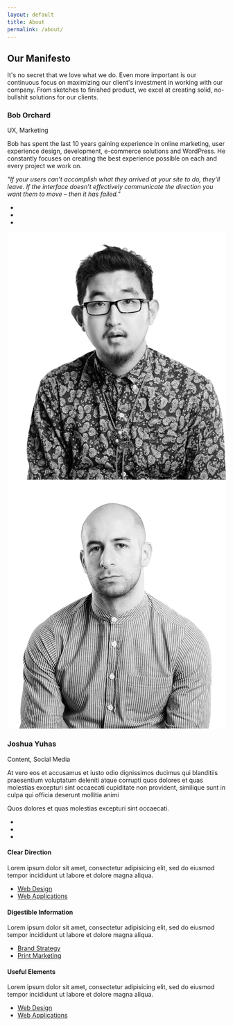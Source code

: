 ```yaml
---
layout: default
title: About
permalink: /about/
---
```


<section class="large-pad dark-bg text-hero-2">
  <div class="container">
    <div class="row">
      <div class="col-md-8 col-md-offset-2 col-sm-12">
        <h1 class="text-white text-center">Our Manifesto</h1>
        <p class="super-lead text-white">
          It's no secret that we love what we do. Even more important is our continuous focus on maximizing our client's investment in working with our company. From sketches to finished product, we excel at creating solid, no-bullshit solutions for our clients.
        </p>
      </div>
    </div><!--end of row-->
  </div><!--end of container-->
</section>
<section class="team-1-single">
  <div class="container">
    <div class="row">
      <div class="col-md-5 col-md-offset-1 col-sm-6">
        <h3>Bob Orchard</h3>
        <span class="alt-font sub">UX, Marketing</span>
        <p>
          Bob has spent the last 10 years gaining experience in online marketing, user experience design, development, e-commerce solutions and WordPress. He constantly focuses on creating the best experience possible on each and every project we work on.
        </p>
        <p>
          <em>"If your users can’t accomplish what they arrived at your site to do, they’ll leave. If the interface doesn’t effectively communicate the direction you want them to move – then it has failed."</em>
        </p>
        <ul class="social-links">
          <li><a href="http://twitter.com/boborchard" target="_blank"><i class="icon social_twitter"></i></a></li>
          <li><a href="http://facebook.com/boborchard" target="_blank"><i class="icon social_facebook"></i></a></li>
          <li><a href="http://linkedin.com/in/boborchard" target="_blank"><i class="icon social_linkedin"></i></a></li>
        </ul>
      </div>
      <div class="col-sm-6 text-center">
        <img alt="Team Member" src="/img/team2-bw.png">
      </div>
    </div><!--end of row-->
  </div><!--end of container-->
</section>
<section class="team-1-single dark-bg">
  <div class="container">
    <div class="row">
      <div class="col-sm-6 text-center">
        <img alt="Team Member" src="/img/team1-bw.png">
      </div>
      <div class="col-md-5 col-md-offset-1 col-sm-6">
        <h3 class="text-white">Joshua Yuhas</h3>
        <span class="alt-font sub">Content, Social Media</span>
        <p>
          At vero eos et accusamus et iusto odio dignissimos ducimus qui blanditiis praesentium voluptatum deleniti atque corrupti quos dolores et quas molestias excepturi sint occaecati cupiditate non provident, similique sunt in culpa qui officia deserunt mollitia animi
        </p>
        <p>
          Quos dolores et quas molestias excepturi sint occaecati.
        </p>
        <ul class="social-links">
          <li><a href="#"><i class="icon social_twitter"></i></a></li>
          <li><a href="#"><i class="icon social_facebook"></i></a></li>
          <li><a href="#"><i class="icon social_dribbble"></i></a></li>
        </ul>
      </div>
    </div><!--end of row-->
  </div><!--end of container-->
</section>

<section class="info-panels">
  <div class="container">
    <div class="row">
      <div class="col-sm-4">
        <div class="info-panel">
          <div class="title">
            <h4>Clear Direction</h4>
          </div>
          <div class="body">
            <p>
              Lorem ipsum dolor sit amet, consectetur adipisicing elit, sed do eiusmod tempor incididunt ut labore et dolore magna aliqua.
            </p>
            <ul class="arrow-list">
              <li><a href="#">Web Design</a></li>
              <li><a href="#">Web Applications</a></li>
            </ul>
          </div>
        </div>
      </div>
      <div class="col-sm-4">
        <div class="info-panel">
          <div class="title">
            <h4>Digestible Information</h4>
          </div>
          <div class="body">
            <p>
              Lorem ipsum dolor sit amet, consectetur adipisicing elit, sed do eiusmod tempor incididunt ut labore et dolore magna aliqua.
            </p>
            <ul class="arrow-list">
              <li><a href="#">Brand Strategy</a></li>
              <li><a href="#">Print Marketing</a></li>
            </ul>
          </div>
        </div>
      </div>
      <div class="col-sm-4">
        <div class="info-panel">
          <div class="title">
            <h4>Useful Elements</h4>
          </div>
          <div class="body">
            <p>
              Lorem ipsum dolor sit amet, consectetur adipisicing elit, sed do eiusmod tempor incididunt ut labore et dolore magna aliqua.
            </p>
            <ul class="arrow-list">
              <li><a href="#">Web Design</a></li>
              <li><a href="#">Web Applications</a></li>
            </ul>
          </div>
        </div>
      </div>
    </div><!--end of row-->
  </div><!--end of container-->
</section>